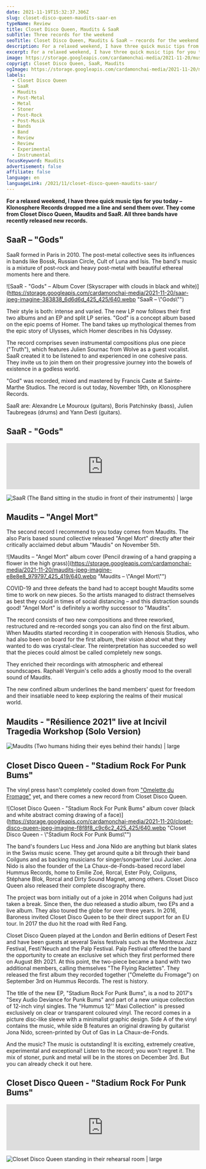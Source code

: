 ```yaml
---
date: 2021-11-19T15:32:37.306Z
slug: closet-disco-queen-maudits-saar-en
typeName: Review
title: Closet Disco Queen, Maudits & SaaR
subTitle: Three records for the weekend
seoTitle: Closet Disco Queen, Maudits & SaaR – records for the weekend
description: For a relaxed weekend, I have three quick music tips from Klonosphere Records for you. They come from Closet Disco Queen, Maudits and SaaR. All three bands have recently released new records.
excerpt: For a relaxed weekend, I have three quick music tips for you today – Klonosphere Records dropped me a line and send them over. They come from Closet Disco Queen, Maudits and SaaR. All three bands have recently released new records.
image: https://storage.googleapis.com/cardamonchai-media/2021-11-20/musik-wochenende-jpg-imagine-080808_625b52_1024_768/640.webp
copyrigt: Closet Disco Queen, SaaR, Maudits
ogImage: https://storage.googleapis.com/cardamonchai-media/2021-11-20/musik-wochenende-fb-1-png-imagine-080808_5c5750_1200_628/640.webp
labels:
  - Closet Disco Queen
  - SaaR
  - Maudits
  - Post-Metal
  - Metal
  - Stoner
  - Post-Rock
  - Post-Musik
  - Bands
  - Band
  - Review
  - Review
  - Experimental
  - Instrumental
focusKeyword: Maudits
advertisement: false
affiliate: false
language: en
languageLink: /2021/11/closet-disco-queen-maudits-saar/
---
```


**For a relaxed weekend, I have three quick music tips for you today – Klonosphere Records dropped me a line and send them over. They come from Closet Disco Queen, Maudits and SaaR. All three bands have recently released new records.**

## SaaR – "Gods"

SaaR formed in Paris in 2010. The post-metal collective sees its influences in bands like Bossk, Russian Circle, Cult of Luna and Isis. The band's music is a mixture of post-rock and heavy post-metal with beautiful ethereal moments here and there.

![SaaR - "Gods" – Album Cover (Skyscraper with clouds in black and white)](https://storage.googleapis.com/cardamonchai-media/2021-11-20/saar-jpeg-imagine-383838_6d6d6d_425_425/640.webp "SaaR – \\"Gods\\"")

Their style is both: intense and varied. The new LP now follows their first two albums and an EP and split LP series. "God" is a concept album based on the epic poems of Homer. The band takes up mythological themes from the epic story of Ulysses, which Homer describes in his Odyssey.

The record comprises seven instrumental compositions plus one piece ("Truth"), which features Julien Sournac from Wolve as a guest vocalist. SaaR created it to be listened to and experienced in one cohesive pass. They invite us to join them on their progressive journey into the bowels of existence in a godless world.

"God" was recorded, mixed and mastered by Francis Caste at Sainte-Marthe Studios. The record is out today, November 19th, on Klonosphere Records.

SaaR are: Alexandre Le Mouroux (guitars), Boris Patchinsky (bass), Julien Taubregeas (drums) and Yann Desti (guitars).

## SaaR - "Gods"

<iframe
  style="border: 0; width: 100%; height: 120px;"
  src="https://bandcamp.com/EmbeddedPlayer/album=1943744856/size=large/bgcol=ffffff/linkcol=0687f5/tracklist=false/artwork=small/transparent=true/"
  seamless
>
  <a href="https://saar.bandcamp.com/album/gods-2">GODS by SaaR</a>
</iframe>

![SaaR (The Band sitting in the studio in front of their instruments) | large](https://storage.googleapis.com/cardamonchai-media/2021-11-20/saar-jpg-imagine-b8b898_8f8876_1024_768/640.webp 'SaaR')

## Maudits – "Angel Mort"

The second record I recommend to you today comes from Maudits. The also Paris based sound collective released "Angel Mort" directly after their critically acclaimed debut album "Maudis" on November 5th.

![Maudits – "Angel Mort" album cover (Pencil drawing of a hand grapping a flower in the high grass)](https://storage.googleapis.com/cardamonchai-media/2021-11-20/maudits-jpeg-imagine-e8e8e8_979797_425_419/640.webp "Maudits – \\"Angel Mort\\"")

COVID-19 and three defeats the band had to accept bought Maudits some time to work on new pieces. So the artists managed to distract themselves as best they could in times of social distancing – and this distraction sounds good! "Angel Mort" is definitely a worthy successor to "Maudits".

The record consists of two new compositions and three reworked, restructured and re-recorded songs you can also find on the first album. When Maudits started recording it in cooperation with Henosis Studios, who had also been on board for the first album, their vision about what they wanted to do was crystal-clear. The reinterpretation has succeeded so well that the pieces could almost be called completely new songs.

They enriched their recordings with atmospheric and ethereal soundscapes. Raphaël Verguin's cello adds a ghostly mood to the overall sound of Maudits.

The new confined album underlines the band members' quest for freedom and their insatiable need to keep exploring the realms of their musical world.

## Maudits - "Résilience 2021" live at Incivil Tragedia Workshop (Solo Version)

<YouTube id="0T4ojBcJqVU" />

![Maudits (Two humans hiding their eyes behind their hands) | large](https://storage.googleapis.com/cardamonchai-media/2021-11-20/maudits-jpg-imagine-080808_331f0c_1024_768/640.webp 'Maudits')

## Closet Disco Queen - "Stadium Rock For Punk Bums"

The vinyl press hasn't completely cooled down from ["Omelette du Fromage"](/2021/08/closet-disco-queen-the-flying-raclettes-omelette-du-fromage/) yet, and there comes a new record from Closet Disco Queen.

![Closet Disco Queen - "Stadium Rock For Punk Bums" album cover (black and white abstract coming drawing of a face)](https://storage.googleapis.com/cardamonchai-media/2021-11-20/closet-disco-queen-jpeg-imagine-f8f8f8_c9c6c2_425_425/640.webp "Closet Disco Queen - \\"Stadium Rock For Punk Bums\\"")

The band's founders Luc Hess and Jona Nido are anything but blank slates in the Swiss music scene. They get around quite a bit through their band Coilguns and as backing musicians for singer/songwriter Loui Jucker. Jona Nido is also the founder of the La Chaux-de-Fonds-based record label Hummus Records, home to Emilie Zoé, Rorcal, Ester Poly, Coilguns, Stéphane Blok, Rorcal and Dirty Sound Magnet, among others. Closet Disco Queen also released their complete discography there.

The project was born initially out of a joke in 2014 when Coilguns had just taken a break. Since then, the duo released a studio album, two EPs and a live album. They also toured the globe for over three years. In 2016, Baroness invited Closet Disco Queen to be their direct support for an EU tour. In 2017 the duo hit the road with Red Fang.

Closet Disco Queen played at the London and Berlin editions of Desert Fest and have been guests at several Swiss festivals such as the Montreux Jazz Festival, Festi'Neuch and the Palp Festival. Palp Festival offered the band the opportunity to create an exclusive set which they first performed there on August 8th 2021. At this point, the two-piece became a band with two additional members, calling themselves "The Flying Raclettes". They released the first album they recorded together ("Omelette du Fromage") on September 3rd on Hummus Records. The rest is history.

The title of the new EP, "Stadium Rock For Punk Bums", is a nod to 2017's "Sexy Audio Deviance for Punk Bums" and part of a new unique collection of 12-inch vinyl singles. The "Hummus 12'' Maxi Collection" is pressed exclusively on clear or transparent coloured vinyl. The record comes in a picture disc-like sleeve with a minimalist graphic design. Side A of the vinyl contains the music, while side B features an original drawing by guitarist Jona Nido, screen-printed by Out of Gas in La Chaux-de-Fonds.

And the music? The music is outstanding! It is exciting, extremely creative, experimental and exceptional! Listen to the record; you won't regret it. The mix of stoner, punk and metal will be in the stores on December 3rd. But you can already check it out here.

## Closet Disco Queen - "Stadium Rock For Punk Bums"

<iframe
  style="border: 0; width: 100%; height: 120px;"
  src="https://bandcamp.com/EmbeddedPlayer/album=158460481/size=large/bgcol=ffffff/linkcol=5c9b72/tracklist=false/artwork=small/transparent=true/"
  seamless
>
  <a href="https://closetdiscoqueen.bandcamp.com/album/stadium-rock-for-punk-bums">
    Stadium Rock for Punk Bums by Closet Disco Queen
  </a>
</iframe>

![Closet Disco Queen standing in their rehearsal room | large](https://storage.googleapis.com/cardamonchai-media/2021-11-20/closet-disco-jpg-imagine-080808_000000_1024_768/640.webp 'Closet Disco Queen')
